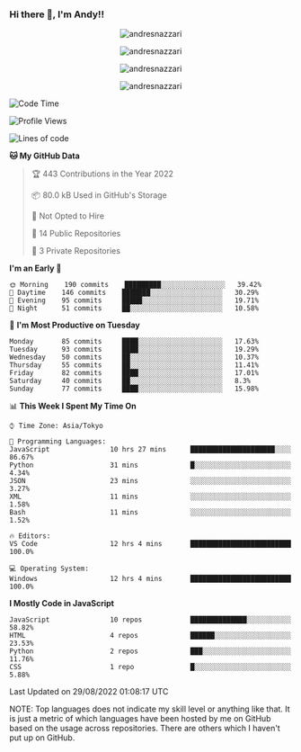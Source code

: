 ### Hi there 👋, I'm Andy!!

<p align="center" >
  <img src="https://github-profile-trophy.vercel.app/?username=AndresNazzari&theme=dracula&column=-1" alt="andresnazzari"/>
</p>

<p align="center">
  <img  src="https://github-readme-stats.vercel.app/api?username=AndresNazzari&count_private=true&show_icons=true&theme=dracula" alt="andresnazzari"/>
</p>
<p align="center">
  <img  src="https://github-readme-stats.vercel.app/api/top-langs/?username=AndresNazzari&layout=compact" alt="andresnazzari"/>
</p>
<p align="center" >
  <img src="https://github-readme-stats.vercel.app/api/wakatime?username=AndresNazzari" alt="andresnazzari"/>
</p>

<!--START_SECTION:waka-->
![Code Time](http://img.shields.io/badge/Code%20Time-132%20hrs%202%20mins-blue)

![Profile Views](http://img.shields.io/badge/Profile%20Views-1-blue)

![Lines of code](https://img.shields.io/badge/From%20Hello%20World%20I%27ve%20Written-218%20Thousand%20lines%20of%20code-blue)

**🐱 My GitHub Data** 

> 🏆 443 Contributions in the Year 2022
 > 
> 📦 80.0 kB Used in GitHub's Storage 
 > 
> 🚫 Not Opted to Hire
 > 
> 📜 14 Public Repositories 
 > 
> 🔑 3 Private Repositories  
 > 
**I'm an Early 🐤** 

```text
🌞 Morning    190 commits    █████████░░░░░░░░░░░░░░░░   39.42% 
🌆 Daytime    146 commits    ███████░░░░░░░░░░░░░░░░░░   30.29% 
🌃 Evening    95 commits     █████░░░░░░░░░░░░░░░░░░░░   19.71% 
🌙 Night      51 commits     ██░░░░░░░░░░░░░░░░░░░░░░░   10.58%

```
📅 **I'm Most Productive on Tuesday** 

```text
Monday       85 commits     ████░░░░░░░░░░░░░░░░░░░░░   17.63% 
Tuesday      93 commits     ████░░░░░░░░░░░░░░░░░░░░░   19.29% 
Wednesday    50 commits     ██░░░░░░░░░░░░░░░░░░░░░░░   10.37% 
Thursday     55 commits     ██░░░░░░░░░░░░░░░░░░░░░░░   11.41% 
Friday       82 commits     ████░░░░░░░░░░░░░░░░░░░░░   17.01% 
Saturday     40 commits     ██░░░░░░░░░░░░░░░░░░░░░░░   8.3% 
Sunday       77 commits     ████░░░░░░░░░░░░░░░░░░░░░   15.98%

```


📊 **This Week I Spent My Time On** 

```text
⌚︎ Time Zone: Asia/Tokyo

💬 Programming Languages: 
JavaScript               10 hrs 27 mins      █████████████████████░░░░   86.67% 
Python                   31 mins             █░░░░░░░░░░░░░░░░░░░░░░░░   4.34% 
JSON                     23 mins             ░░░░░░░░░░░░░░░░░░░░░░░░░   3.27% 
XML                      11 mins             ░░░░░░░░░░░░░░░░░░░░░░░░░   1.58% 
Bash                     11 mins             ░░░░░░░░░░░░░░░░░░░░░░░░░   1.52%

🔥 Editors: 
VS Code                  12 hrs 4 mins       █████████████████████████   100.0%

💻 Operating System: 
Windows                  12 hrs 4 mins       █████████████████████████   100.0%

```

**I Mostly Code in JavaScript** 

```text
JavaScript               10 repos            ██████████████░░░░░░░░░░░   58.82% 
HTML                     4 repos             ██████░░░░░░░░░░░░░░░░░░░   23.53% 
Python                   2 repos             ███░░░░░░░░░░░░░░░░░░░░░░   11.76% 
CSS                      1 repo              █░░░░░░░░░░░░░░░░░░░░░░░░   5.88%

```



 Last Updated on 29/08/2022 01:08:17 UTC
<!--END_SECTION:waka-->

NOTE: Top languages does not indicate my skill level or anything like that. It is just a metric of which languages have been hosted by me on GitHub based on the usage across repositories. There are others which I haven't put up on GitHub.

<!-- Here are some ideas to get you started:

-   🔭 I’m currently working on ...
-   🌱 I’m currently learning ...
-   👯 I’m looking to collaborate on ...
-   🤔 I’m looking for help with ...
-   💬 Ask me about ...
-   📫 How to reach me: ...
-   😄 Pronouns: ...
-   ⚡ Fun fact: ... -->
